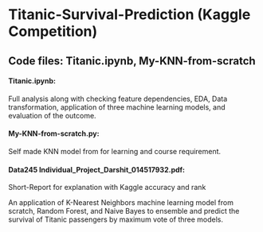 # Titanic-Survival-Prediction (Kaggle Competition)
## Code files: Titanic.ipynb, My-KNN-from-scratch
#### Titanic.ipynb: 
Full analysis along with checking feature dependencies, EDA, Data transformation, application of three machine learning models, and evaluation of the outcome.

#### My-KNN-from-scratch.py: 
Self made KNN model from for learning and course requirement.

#### Data245 Individual_Project_Darshit_014517932.pdf:
Short-Report for explanation with Kaggle accuracy and rank

An application of K-Nearest Neighbors machine learning model from scratch, Random Forest, and Naive Bayes to ensemble and predict the survival of Titanic passengers by maximum vote of three models.
